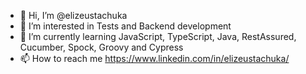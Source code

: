 - 👋 Hi, I’m @elizeustachuka
- 👀 I’m interested in Tests and Backend development
- 🌱 I’m currently learning JavaScript, TypeScript, Java, RestAssured, Cucumber, Spock, Groovy and Cypress
- 📫 How to reach me https://www.linkedin.com/in/elizeustachuka/
